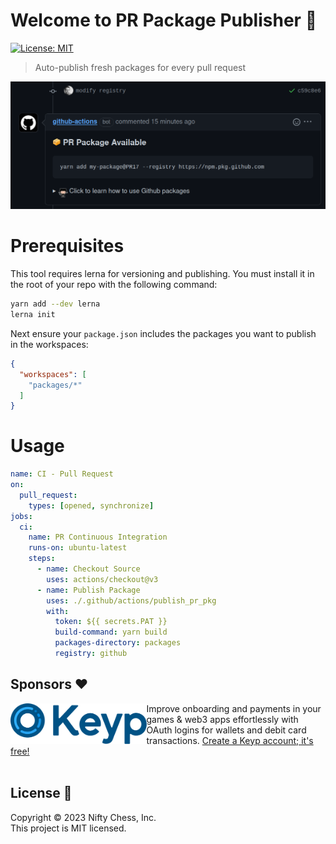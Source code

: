 <h1 align="left">Welcome to PR Package Publisher 👋</h1>
<p align="left">
  <a href="#" target="_blank">
    <img alt="License: MIT" src="https://img.shields.io/badge/License-MIT-blue.svg" />
  </a>
</p>

> Auto-publish fresh packages for every pull request

<p align="left">
<img width="600px" src="package-published-comment.png"/>
</p>

# Prerequisites

This tool requires lerna for versioning and publishing. You must install it in the root of your repo with the following command:

```bash
yarn add --dev lerna
lerna init
```

Next ensure your `package.json` includes the packages you want to publish in the workspaces: 

```json
{
  "workspaces": [
    "packages/*"
  ]
}
```
# Usage


```yml
name: CI - Pull Request
on:
  pull_request:
    types: [opened, synchronize]
jobs:
  ci:
    name: PR Continuous Integration
    runs-on: ubuntu-latest
    steps:
      - name: Checkout Source
        uses: actions/checkout@v3
      - name: Publish Package
        uses: ./.github/actions/publish_pr_pkg
        with:
          token: ${{ secrets.PAT }}
          build-command: yarn build
          packages-directory: packages
          registry: github
```

## Sponsors ❤️

[<img height="65" align="left" src="https://github.com/UseKeyp/.github/blob/main/Keyp-Logo-Color.png?raw=true" alt="keyp-logo">][sponsor-keyp] Improve onboarding and payments in your games & web3 apps effortlessly with OAuth logins for wallets and debit card transactions. [Create a Keyp account; it's free!][sponsor-keyp]<br><br>

## License 📝

Copyright © 2023 Nifty Chess, Inc.<br />
This project is MIT licensed.

[sponsor-keyp]: https://UseKeyp.com